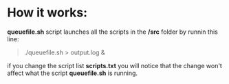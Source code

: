 # How it works:

**queuefile.sh** script launches all the scripts in the **/src** folder by 
runnin this line:

> ./queuefile.sh > output.log &

if you change the script list **scripts.txt** you will notice that the change won't
affect what the script **queuefile.sh** is running.
